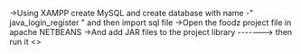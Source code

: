 ->Using XAMPP create MySQL and create database with name -" java_login_register " and then import sql file
->Open the foodz project file  in apache NETBEANS
->And add JAR files to the project library
-------> then run it <>

